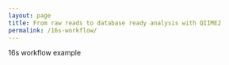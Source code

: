 ```yaml
---
layout: page
title: From raw reads to database ready analysis with QIIME2
permalink: /16s-workflow/
---
```


16s workflow example
